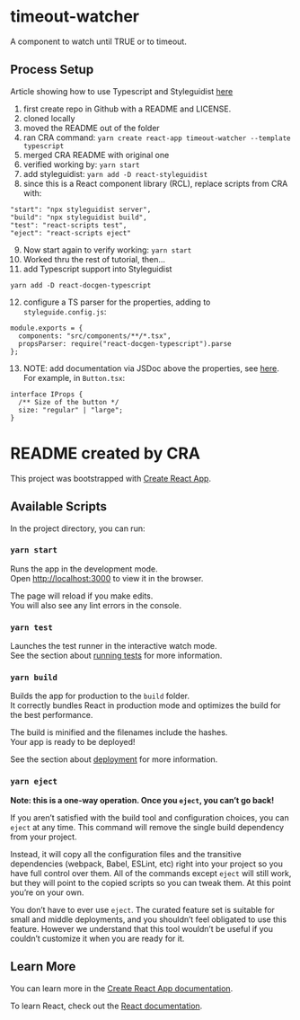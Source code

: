 # timeout-watcher
A component to watch until TRUE or to timeout.

## Process Setup

Article showing how to use Typescript and Styleguidist [here](https://medium.com/@mukuljainx/setup-a-react-component-library-using-create-react-app-react-styleguidist-and-typescript-b24608cb097e)

1. first create repo in Github with a README and LICENSE.
2. cloned locally
3. moved the README out of the folder
4. ran CRA command: `yarn create react-app timeout-watcher --template typescript`
5. merged CRA README with original one
6. verified working by: `yarn start`
7. add styleguidist: `yarn add -D react-styleguidist`
8. since this is a React component library (RCL), replace scripts from CRA with:
```
"start": "npx styleguidist server",
"build": "npx styleguidist build",
"test": "react-scripts test",
"eject": "react-scripts eject"
```
9. Now start again to verify working: `yarn start`
10. Worked thru the rest of tutorial, then...
11. add Typescript support into Styleguidist
```
yarn add -D react-docgen-typescript
```
12. configure a TS parser for the properties, adding to `styleguide.config.js`:
```
module.exports = {
  components: "src/components/**/*.tsx",
  propsParser: require("react-docgen-typescript").parse
};
```
13. NOTE: add documentation via JSDoc above the properties, see [here](https://en.wikipedia.org/wiki/JSDoc).
For example, in `Button.tsx`:
```
interface IProps {
  /** Size of the button */
  size: "regular" | "large";
}
```










# README created by CRA

This project was bootstrapped with [Create React App](https://github.com/facebook/create-react-app).

## Available Scripts

In the project directory, you can run:

### `yarn start`

Runs the app in the development mode.<br />
Open [http://localhost:3000](http://localhost:3000) to view it in the browser.

The page will reload if you make edits.<br />
You will also see any lint errors in the console.

### `yarn test`

Launches the test runner in the interactive watch mode.<br />
See the section about [running tests](https://facebook.github.io/create-react-app/docs/running-tests) for more information.

### `yarn build`

Builds the app for production to the `build` folder.<br />
It correctly bundles React in production mode and optimizes the build for the best performance.

The build is minified and the filenames include the hashes.<br />
Your app is ready to be deployed!

See the section about [deployment](https://facebook.github.io/create-react-app/docs/deployment) for more information.

### `yarn eject`

**Note: this is a one-way operation. Once you `eject`, you can’t go back!**

If you aren’t satisfied with the build tool and configuration choices, you can `eject` at any time. This command will remove the single build dependency from your project.

Instead, it will copy all the configuration files and the transitive dependencies (webpack, Babel, ESLint, etc) right into your project so you have full control over them. All of the commands except `eject` will still work, but they will point to the copied scripts so you can tweak them. At this point you’re on your own.

You don’t have to ever use `eject`. The curated feature set is suitable for small and middle deployments, and you shouldn’t feel obligated to use this feature. However we understand that this tool wouldn’t be useful if you couldn’t customize it when you are ready for it.

## Learn More

You can learn more in the [Create React App documentation](https://facebook.github.io/create-react-app/docs/getting-started).

To learn React, check out the [React documentation](https://reactjs.org/).
